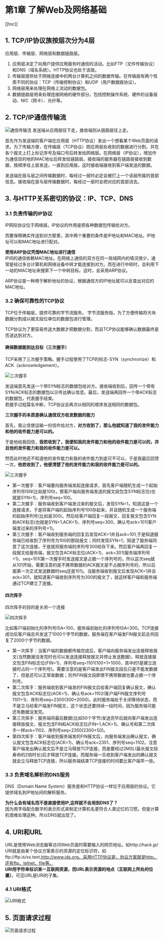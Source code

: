 # 第1章 了解Web及网络基础

[[toc]]

## 1. TCP/IP协议族按层次分为4层
应用层、传输层、网络层和数据链路层。

1. 应用层决定了向用户提供应用服务时通信的活动。比如FTP（文件传输协议）和DNS（域名系统）。HTTP协议也处于该层。
2. 传输层提供处于网络连接中的两台计算机之间的数据传输。在传输层有两个性质不同的协议：TCP（传输控制协议）和UDP（用户数据报协议）。
3. 网络层用来处理在网络上流动的数据包。
4. 数据链路层用来处理连接网络的硬件部分。包括控制操作系统、硬件的设备驱动、NIC（网卡）、光纤等。

## 2. TCP/IP通信传输流
![通信传输流](/images/HTTP图解/1通信传输流.png)
发送端从应用层往下走，接收端则从链路层往上走。

首先作为发送端的客户端在应用层（HTTP协议）发出一个想看某个Web页面的请求。为了传输方便，在传输层（TCP协议）把应用层处收到的数据进行分割，并在各个报文上打上标记序号及端口号后转发给网络层。在网络层（IP协议），增加作为通信目的地的MAC地址后转发给链路层。接收端的服务器在链路层接收到数据，按顺序往上层发送，一直到应用层。这时接收端接收到客户端发送的数据。

发送端在层与层之间传输数据时，每经过一层时必定会被打上一个该层所属的首部信息。接收端在层与层传输数据时，每经过一层时会把对应的首部消去。

## 3. 与HTTP关系密切的协议：IP、TCP、DNS
### 3.1 负责传输的IP协议
IP网际协议位于网络层。IP协议的作用是把各种数据包传输给对方。

而要保障确实传送到对方那里，其中两个重要的条件是IP地址和MAC地址。IP地址可以和MAC地址进行配对。

**使用ARP协议凭借MAC地址进行通信**  
IP间的通信依赖MAC地址。在网络上通信的双方在同一局域网内的情况很少，通常是经过多台计算机和网络设备中转才能连接到对方。而在进行中转时，会利用下一站的MAC地址来搜索下一个中转目标。这时，会采用ARP协议。 

ARP协议是一种用于解析地址的协议，根据通信方的IP地址就可以反查出对应的MAC地址。

### 3.2 确保可靠性的TCP协议
TCP位于传输层，提供可靠的字节流服务。 字节流服务指，为了方便传输将大块数据分割成以报文段位单位的数据包进行管理。 

TCP协议为了更容易传送大数据才把数据分割，而且TCP协议能够确认数据最终是否送达到对方。

#### 确保数据能到达目标（三次握手）
TCP采用了三次握手策略。握手过程使用了TCP的标志-SYN（synchronize）和ACK（acknowledgement）。

![三次握手](/images/HTTP图解/1三次握手.png)

发送端首先发送一个带SYN标志的数据包给对方。接收端收到后，回传一个带有SYN/ACK标志的数据包以示传达确认信息。最后，发送端再回传一个带ACK标志的数据包，代表握手结束。  
若握手过程莫名中断，TCP协议会再次以相同的顺序发送相同的数据包。

**三次握手的本质是确认通信双方收发数据的能力**

首先，我让信使运输一份信件给对方，**对方收到了，那么他就知道了我的发件能力和他的收件能力是可以的。**

于是他给我回信，**我若收到了，我便知我的发件能力和他的收件能力是可以的，并且他的发件能力和我的收件能力是可以。**

然而此时他还不知道他的发件能力和我的收件能力到底可不可以，于是我最后回馈一次，**他若收到了，他便清楚了他的发件能力和我的收件能力是可以的。**

![三次握手](/images/HTTP图解/1三次握手.jpg)

- 第一次握手：客户端要向服务端发起连接请求，首先客户端随机生成一个起始序列号ISN(比如是100)，那客户端向服务端发送的报文段包含SYN标志位(也就是SYN=1)，序列号seq=100。
- 第二次握手：服务端收到客户端发过来的报文后，发现SYN=1，知道这是一个连接请求，于是将客户端的起始序列号100存起来，并且随机生成一个服务端的起始序列号(比如是300)。然后给客户端回复一段报文，回复报文包含SYN和ACK标志(也就是SYN=1,ACK=1)、序列号seq=300、确认号ack=101(客户端发过来的序列号+1)。
- 第三次握手：客户端收到服务端的回复后发现ACK=1并且ack=101,于是知道服务端已经收到了序列号为100的那段报文；同时发现SYN=1，知道了服务端同意了这次连接，于是就将服务端的序列号300给存下来。然后客户端再回复一段报文给服务端，报文包含ACK标志位(ACK=1)、ack=301(服务端序列号+1)、seq=101(第一次握手时发送报文是占据一个序列号的，所以这次seq就从101开始，需要注意的是不携带数据的ACK报文是不占据序列号的，所以后面第一次正式发送数据时seq还是101)。当服务端收到报文后发现ACK=1并且ack=301，就知道客户端收到序列号为300的报文了，就这样客户端和服务端通过TCP建立了连接。


#### 四次挥手
四次挥手的目的是关闭一个连接

![四次挥手](/images/HTTP图解/1四次挥手.jpg)

比如客户端初始化的序列号ISA=100，服务端初始化的序列号ISA=300。TCP连接成功后客户端总共发送了1000个字节的数据，服务端在客户端发FIN报文前总共回复了2000个字节的数据。

- 第一次挥手：当客户端的数据都传输完成后，客户端向服务端发出连接释放报文(当然数据没发完时也可以发送连接释放报文并停止发送数据)，释放连接报文包含FIN标志位(FIN=1)、序列号seq=1101(100+1+1000，其中的1是建立连接时占的一个序列号)。需要注意的是客户端发出FIN报文段后只是不能发数据了，但是还可以正常收数据；另外FIN报文段即使不携带数据也要占据一个序列号。
- 第二次挥手：服务端收到客户端发的FIN报文后给客户端回复确认报文，确认报文包含ACK标志位(ACK=1)、确认号ack=1102(客户端FIN报文序列号1101+1)、序列号seq=2300(300+2000)。此时服务端处于关闭等待状态，而不是立马给客户端发FIN报文，这个状态还要持续一段时间，因为服务端可能还有数据没发完。
- 第三次挥手：服务端将最后数据(比如50个字节)发送完毕后就向客户端发出连接释放报文，报文包含FIN和ACK标志位(FIN=1,ACK=1)、确认号和第二次挥手一样ack=1102、序列号seq=2350(2300+50)。
- 第四次挥手：客户端收到服务端发的FIN报文后，向服务端发出确认报文，确认报文包含ACK标志位(ACK=1)、确认号ack=2351、序列号seq=1102。注意客户端发出确认报文后不是立马释放TCP连接，而是要经过2MSL(最长报文段寿命的2倍时长)后才释放TCP连接。而服务端一旦收到客户端发出的确认报文就会立马释放TCP连接，所以服务端结束TCP连接的时间要比客户端早一些。

### 3.3 负责域名解析的DNS服务
DNS（Domain Name System）服务是和HTTP协议一样位于应用层的协议。它提供域名到IP地址间的解析服务。

**为什么会有域名而不是直接使用IP,这样就不会用到DNS了？**  
因为用字母配合数字的表示形式来制定计算机名更符合人类记忆的习惯。但是计算机很难处理这种。所以DNS就出现了。

## 4. URI和URL
URL是使用Web浏览器等访问Web页面时需要输入的网页地址。如http://hack.jp/  
URI就是由某个协议方案表示的资源的定位标识符，如ftp://ftp.is/xx.text,http://www.ids.org。采用HTTP协议是，协议方案就是http。还有ftp、telnet、file等。  
**URI用字符串标识某一互联网资源，而URL表示资源的地点（互联网上所处的位置）**。可见URL是URI的子集。

### 4.1 URI格式
![URI格式](/images/HTTP图解/1URI格式.png)

## 5. 页面请求过程
![页面请求过程](/images/HTTP图解/1页面请求过程.jpg)

